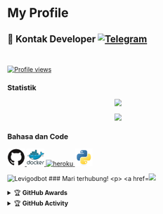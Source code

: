# My Profile


## 📲 Kontak Developer [![Telegram](https://img.shields.io/badge/telegram-1b77FF.svg?style=for-the-badge&logo=telegram)](https://t.me/Catcaturboy) 
<br>

[![Profile views](https://gpvc.arturio.dev/Levigodbot)](https://github.com/Levigodbot)
### Statistik
<p align="center"><a href="https://github.com/Levigodbot"><img src="https://github-readme-stats.vercel.app/api?username=Levigodbot&show_icons=true&theme=radical"></a></p>
<p align="center"><a href="https://github.com/Levigodbot"><img src="https://github-readme-stats.vercel.app/api/top-langs/?username=Levigodbot&theme=radical&layout=compact"></a></p> 


   <h3 align="left">Bahasa dan Code</h3>
<p align="left"> <a href="https://www.github.com/" target="_blank"> <img src="https://raw.githubusercontent.com/devicons/devicon/master/icons/github/github-original.svg" alt="github" width="40" height="40"/> </a> <a href="https://www.docker.com/" target="_blank"> <img src="https://raw.githubusercontent.com/devicons/devicon/master/icons/docker/docker-original-wordmark.svg" alt="docker" width="40" height="40"/> </a> <a href="https://heroku.com" target="_blank"> <img src="https://www.vectorlogo.zone/logos/heroku/heroku-icon.svg" alt="heroku" width="40" height="40"/> </a> <a href="https://www.python.org" target="_blank"> <img src="https://raw.githubusercontent.com/devicons/devicon/master/icons/python/python-original.svg" alt="python" width="40" height="40"/> </a> </p>

<p><img align="center" src="https://github-readme-streak-stats.herokuapp.com/?user=Levigodbot&" alt="Levigodbot
### Mari terhubung!
<p>
    <a href="https://instagram.com/azmiabdllhh" target="blank"><img src="https://img.shields.io/badge/Instagram-30302f?style=flat&logo=instagram" /></a>
</p>
<details>
    <summary>&#127942 <b>GitHub Awards</b></summary><br/>

![Github Trophy](https://github-profile-trophy.vercel.app/?username=Levigodbot)

</details>

<details>
    <summary>&#127942 <b>GitHub Activity</b></summary><br/>

![Metrics](https://metrics.lecoq.io/Levigodbot?template=classic&repositories.forks=true&languages=1&languages.colors=github&languages.threshold=0%25&config.timezone=Asia%2FSolo)

</details>
